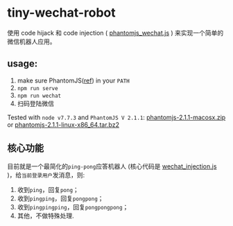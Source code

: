 # tiny-wechat-robot
使用 code hijack 和 code injection ( [phantomjs_wechat.js](src/phantomjs_wechat.js) ) 来实现一个简单的微信机器人应用。

## usage:
1. make sure PhantomJS([ref](http://phantomjs.org/api/webpage/handler/on-resource-requested.html)) in your `PATH`
2. `npm run serve`
3. `npm run wechat`
4. 扫码登陆微信

Tested with `node v7.7.3` and `PhantomJS V 2.1.1`: [phantomjs-2.1.1-macosx.zip ](https://npm.taobao.org/mirrors/phantomjs/phantomjs-2.1.1-macosx.zip) or [phantomjs-2.1.1-linux-x86_64.tar.bz2  ](https://npm.taobao.org/mirrors/phantomjs/phantomjs-2.1.1-linux-x86_64.tar.bz2)

## 核心功能
目前就是一个最简化的`ping-pong`应答机器人 (核心代码是 [wechat_injection.js](src/wechat_injection.js) )，给`当前登录用户`发消息，则: 
1. 收到`ping`，回复`pong`；
2. 收到`pingping`，回复`pongpong`；
3. 收到`pingpingping`，回复`pongpongpong`；
4. 其他，不做特殊处理.
